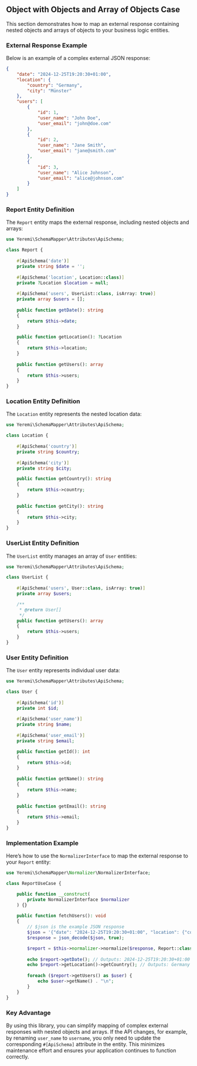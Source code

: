 ## Object with Objects and Array of Objects Case

This section demonstrates how to map an external response containing nested objects and arrays of objects to your business logic entities.

### External Response Example
Below is an example of a complex external JSON response:

```json
{
    "date": "2024-12-25T19:20:30+01:00",
    "location": {
        "country": "Germany",
        "city": "Münster"
    },
    "users": [
        {
            "id": 1,
            "user_name": "John Doe",
            "user_email": "john@doe.com"
        },
        {
            "id": 2,
            "user_name": "Jane Smith",
            "user_email": "jane@smith.com"
        },
        {
            "id": 3,
            "user_name": "Alice Johnson",
            "user_email": "alice@johnson.com"
        }
    ]
}
```

### Report Entity Definition
The `Report` entity maps the external response, including nested objects and arrays:

```php
use Yeremi\SchemaMapper\Attributes\ApiSchema;

class Report {
    
    #[ApiSchema('date')]
    private string $date = '';
    
    #[ApiSchema('location', Location::class)]
    private ?Location $location = null;
    
    #[ApiSchema('users', UserList::class, isArray: true)]
    private array $users = [];
    
    public function getDate(): string
    {
        return $this->date;
    }

    public function getLocation(): ?Location
    {
        return $this->location;
    }
    
    public function getUsers(): array
    {
        return $this->users;
    }
}
```

### Location Entity Definition
The `Location` entity represents the nested location data:

```php
use Yeremi\SchemaMapper\Attributes\ApiSchema;

class Location {
    
    #[ApiSchema('country')]
    private string $country;
    
    #[ApiSchema('city')]
    private string $city;

    public function getCountry(): string
    {
        return $this->country;
    }
    
    public function getCity(): string
    {
        return $this->city;
    }
}
```

### UserList Entity Definition
The `UserList` entity manages an array of `User` entities:

```php
use Yeremi\SchemaMapper\Attributes\ApiSchema;

class UserList {
    
    #[ApiSchema('users', User::class, isArray: true)]
    private array $users;

    /**
     * @return User[]
     */
    public function getUsers(): array
    {
        return $this->users;
    }
}
```

### User Entity Definition
The `User` entity represents individual user data:

```php
use Yeremi\SchemaMapper\Attributes\ApiSchema;

class User {
    
    #[ApiSchema('id')]
    private int $id;
    
    #[ApiSchema('user_name')]
    private string $name;
    
    #[ApiSchema('user_email')]
    private string $email;

    public function getId(): int
    {
        return $this->id;
    }
    
    public function getName(): string
    {
        return $this->name;
    }
    
    public function getEmail(): string
    {
        return $this->email;
    }
}
```

### Implementation Example
Here’s how to use the `NormalizerInterface` to map the external response to your `Report` entity:

```php
use Yeremi\SchemaMapper\Normalizer\NormalizerInterface;

class ReportUseCase {

    public function __construct(
        private NormalizerInterface $normalizer
    ) {}
    
    public function fetchUsers(): void
    {
        // $json is the example JSON response
        $json = '{"date": "2024-12-25T19:20:30+01:00", "location": {"country": "Germany", "city": "Münster"}, "users": [{"id": 1, "user_name": "John Doe", "user_email": "john@doe.com"}, {"id": 2, "user_name": "Jane Smith", "user_email": "jane@smith.com"}, {"id": 3, "user_name": "Alice Johnson", "user_email": "alice@johnson.com"}]}';
        $response = json_decode($json, true);

        $report = $this->normalizer->normalize($response, Report::class);
        
        echo $report->getDate(); // Outputs: 2024-12-25T19:20:30+01:00
        echo $report->getLocation()->getCountry(); // Outputs: Germany
        
        foreach ($report->getUsers() as $user) {
            echo $user->getName() . "\n";
        }
    }
}
```

### Key Advantage
By using this library, you can simplify mapping of complex external responses with nested objects and arrays. If the API changes, for example, by renaming `user_name` to `username`, you only need to update the corresponding `#[ApiSchema]` attribute in the entity. This minimizes maintenance effort and ensures your application continues to function correctly.
